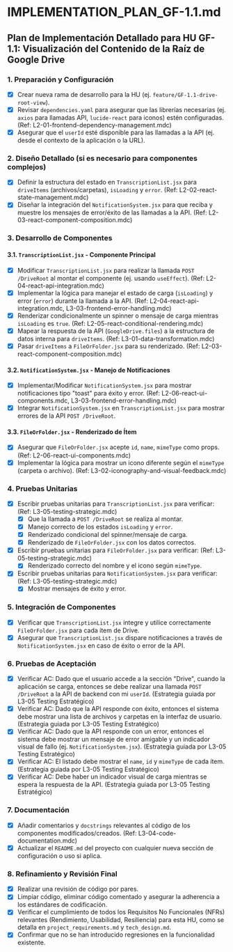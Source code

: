 # IMPLEMENTATION_PLAN_GF-1.1.md

## Plan de Implementación Detallado para HU GF-1.1: Visualización del Contenido de la Raíz de Google Drive

### 1. Preparación y Configuración

- [x] Crear nueva rama de desarrollo para la HU (ej. `feature/GF-1.1-drive-root-view`).
- [x] Revisar `dependencies.yaml` para asegurar que las librerías necesarias (ej. `axios` para llamadas API, `lucide-react` para iconos) estén configuradas. (Ref: L2-01-frontend-dependency-management.mdc)
- [x] Asegurar que el `userId` esté disponible para las llamadas a la API (ej. desde el contexto de la aplicación o la URL).

### 2. Diseño Detallado (si es necesario para componentes complejos)

- [x] Definir la estructura del estado en `TranscriptionList.jsx` para `driveItems` (archivos/carpetas), `isLoading` y `error`. (Ref: L2-02-react-state-management.mdc)
- [x] Diseñar la integración del `NotificationSystem.jsx` para que reciba y muestre los mensajes de error/éxito de las llamadas a la API. (Ref: L2-03-react-component-composition.mdc)

### 3. Desarrollo de Componentes

#### 3.1. `TranscriptionList.jsx` - Componente Principal

- [x] Modificar `TranscriptionList.jsx` para realizar la llamada `POST /DriveRoot` al montar el componente (ej. usando `useEffect`). (Ref: L2-04-react-api-integration.mdc)
- [x] Implementar la lógica para manejar el estado de carga (`isLoading`) y error (`error`) durante la llamada a la API. (Ref: L2-04-react-api-integration.mdc, L3-03-frontend-error-handling.mdc)
- [x] Renderizar condicionalmente un spinner o mensaje de carga mientras `isLoading` es `true`. (Ref: L2-05-react-conditional-rendering.mdc)
- [x] Mapear la respuesta de la API (`GoogleDrive.files`) a la estructura de datos interna para `driveItems`. (Ref: L3-01-data-transformation.mdc)
- [x] Pasar `driveItems` a `FileOrFolder.jsx` para su renderizado. (Ref: L2-03-react-component-composition.mdc)

#### 3.2. `NotificationSystem.jsx` - Manejo de Notificaciones

- [x] Implementar/Modificar `NotificationSystem.jsx` para mostrar notificaciones tipo "toast" para éxito y error. (Ref: L2-06-react-ui-components.mdc, L3-03-frontend-error-handling.mdc)
- [x] Integrar `NotificationSystem.jsx` en `TranscriptionList.jsx` para mostrar errores de la API `POST /DriveRoot`.

#### 3.3. `FileOrFolder.jsx` - Renderizado de Ítem

- [x] Asegurar que `FileOrFolder.jsx` acepte `id`, `name`, `mimeType` como props. (Ref: L2-06-react-ui-components.mdc)
- [x] Implementar la lógica para mostrar un icono diferente según el `mimeType` (carpeta o archivo). (Ref: L3-02-iconography-and-visual-feedback.mdc)

### 4. Pruebas Unitarias

- [x] Escribir pruebas unitarias para `TranscriptionList.jsx` para verificar: (Ref: L3-05-testing-strategic.mdc)
    - [x] Que la llamada a `POST /DriveRoot` se realiza al montar.
    - [x] Manejo correcto de los estados `isLoading` y `error`.
    - [x] Renderizado condicional del spinner/mensaje de carga.
    - [x] Renderizado de `FileOrFolder.jsx` con los datos correctos.
- [x] Escribir pruebas unitarias para `FileOrFolder.jsx` para verificar: (Ref: L3-05-testing-strategic.mdc)
    - [x] Renderizado correcto del nombre y el icono según `mimeType`.
- [x] Escribir pruebas unitarias para `NotificationSystem.jsx` para verificar: (Ref: L3-05-testing-strategic.mdc)
    - [x] Mostrar mensajes de éxito y error.

### 5. Integración de Componentes

- [x] Verificar que `TranscriptionList.jsx` integre y utilice correctamente `FileOrFolder.jsx` para cada ítem de Drive.
- [x] Asegurar que `TranscriptionList.jsx` dispare notificaciones a través de `NotificationSystem.jsx` en caso de éxito o error de la API.

### 6. Pruebas de Aceptación

- [x] Verificar AC: Dado que el usuario accede a la sección "Drive", cuando la aplicación se carga, entonces se debe realizar una llamada `POST /DriveRoot` a la API de backend con mi `userId`. (Estrategia guiada por L3-05 Testing Estratégico)
- [x] Verificar AC: Dado que la API responde con éxito, entonces el sistema debe mostrar una lista de archivos y carpetas en la interfaz de usuario. (Estrategia guiada por L3-05 Testing Estratégico)
- [x] Verificar AC: Dado que la API responde con un error, entonces el sistema debe mostrar un mensaje de error amigable y un indicador visual de fallo (ej. `NotificationSystem.jsx`). (Estrategia guiada por L3-05 Testing Estratégico)
- [x] Verificar AC: El listado debe mostrar el `name`, `id` y `mimeType` de cada ítem. (Estrategia guiada por L3-05 Testing Estratégico)
- [x] Verificar AC: Debe haber un indicador visual de carga mientras se espera la respuesta de la API. (Estrategia guiada por L3-05 Testing Estratégico)

### 7. Documentación

- [x] Añadir comentarios y `docstrings` relevantes al código de los componentes modificados/creados. (Ref: L3-04-code-documentation.mdc)
- [x] Actualizar el `README.md` del proyecto con cualquier nueva sección de configuración o uso si aplica.

### 8. Refinamiento y Revisión Final

- [x] Realizar una revisión de código por pares.
- [x] Limpiar código, eliminar código comentado y asegurar la adherencia a los estándares de codificación.
- [x] Verificar el cumplimiento de todos los Requisitos No Funcionales (NFRs) relevantes (Rendimiento, Usabilidad, Resiliencia) para esta HU, como se detalla en `project_requirements.md` y `tech_design.md`.
- [x] Confirmar que no se han introducido regresiones en la funcionalidad existente.
